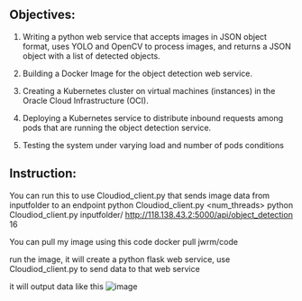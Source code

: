 ## Objectives:

1. Writing a python web service that accepts images in JSON object format, uses YOLO and OpenCV to process images, and returns a JSON object with a list of detected objects.

2. Building a Docker Image for the object detection web service.

3. Creating a Kubernetes cluster on virtual machines (instances) in the Oracle Cloud Infrastructure (OCI).

4. Deploying a Kubernetes service to distribute inbound requests among pods that are running the object detection service.

5. Testing the system under varying load and number of pods conditions

## Instruction:

You can run this to use Cloudiod_client.py that sends image data from inputfolder to an endpoint
python Cloudiod_client.py <inputfolder> <endpoint> <num_threads>
python Cloudiod_client.py inputfolder/ http://118.138.43.2:5000/api/object_detection 16

You can pull my image using this code
docker pull jwrm/code

run the image, it will create a python flask web service, use Cloudiod_client.py to send data to that web service

it will output data like this
![image](https://user-images.githubusercontent.com/93886913/236833510-7ea91042-2953-4675-ae1a-7260360c83e3.png)

